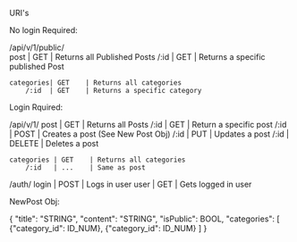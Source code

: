 
URI's

No login Required:

/api/v/1/public/    
    post      | GET    | Returns all Published Posts
        /:id  | GET    | Returns a specific published Post 
   
    categories| GET    | Returns all categories
        /:id  | GET    | Returns a specific category

Login Rquired:

/api/v/1/
    post       | GET    | Returns all Posts
        /:id   | GET    | Return a specific post
        /:id   | POST   | Creates a post (See New Post Obj)
        /:id   | PUT    | Updates a post
        /:id   | DELETE | Deletes a post
    
    categories | GET    | Returns all categories
        /:id   | ...    | Same as post

/auth/
    login      | POST   | Logs in user 
    user       | GET    | Gets logged in user

NewPost Obj:
    
{
    "title": "STRING", 
    "content": "STRING", 
    "isPublic": BOOL, 
    "categories": [ 
        {"category_id": ID_NUM}, 
        {"category_id": ID_NUM}
    ] 
}



